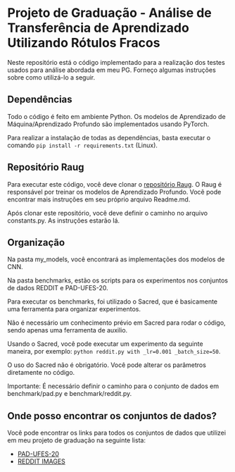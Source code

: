 # Projeto de Graduação - Análise de Transferência de Aprendizado Utilizando Rótulos Fracos
Neste repositório está o código implementado para a realização dos testes usados para análise abordada em meu PG. Forneço algumas instruções sobre como utilizá-lo a seguir.

## Dependências
Todo o código é feito em ambiente Python. Os modelos de Aprendizado de Máquina/Aprendizado Profundo são implementados usando PyTorch.

Para realizar a instalação de todas as dependências, basta executar o comando `pip install -r requirements.txt` (Linux).
## Repositório Raug
Para executar este código, você deve clonar o  [repositório Raug](https://github.com/paaatcha/raug). O Raug é responsável por treinar os modelos de Aprendizado Profundo. Você pode encontrar mais instruções em seu próprio arquivo Readme.md.

Após clonar este repositório, você deve definir o caminho no arquivo constants.py. As instruções estarão lá.

## Organização
Na pasta my_models, você encontrará as implementações dos modelos de CNN.

Na pasta benchmarks, estão os scripts para os experimentos nos conjuntos de dados REDDIT e PAD-UFES-20.

Para executar os benchmarks, foi utilizado o Sacred, que é basicamente uma ferramenta para organizar experimentos. 

Não é necessário um conhecimento prévio em Sacred para rodar o código, sendo apenas uma ferramenta de auxilio.

Usando o Sacred, você pode executar um experimento da seguinte maneira, por exemplo: `python reddit.py with _lr=0.001 _batch_size=50`.

O uso do Sacred não é obrigatório. Você pode alterar os parâmetros diretamente no código.

Importante: É necessário definir o caminho para o conjunto de dados em benchmark/pad.py e benchmark/reddit.py.

## Onde posso encontrar os conjuntos de dados?
Você pode encontrar os links para todos os conjuntos de dados que utilizei em meu projeto de graduação na seguinte lista:

- [PAD-UFES-20](https://data.mendeley.com/datasets/zr7vgbcyr2/1)
- [REDDIT IMAGES](https://github.com/Lab-Health/reddit_scraper)
